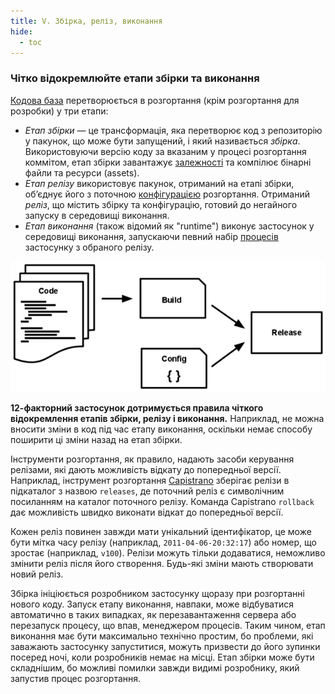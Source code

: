 ```yaml
---
title: V. Збірка, реліз, виконання
hide:
  - toc
---
```

### Чітко відокремлюйте етапи збірки та виконання

[Кодова база](./codebase.md) перетворюється в розгортання (крім розгортання для розробки) у три етапи:

* *Етап збірки* — це трансформація, яка перетворює код з репозиторію у пакунок, що може бути запущений, і який називається *збірка*. Використовуючи версію коду за вказаним у процесі розгортання коммітом, етап збірки завантажує [залежності](./dependencies.md) та компілює бінарні файли та ресурси (assets).
* *Етап релізу* використовує пакунок, отриманий на етапі збірки, обʼєднує його з поточною [конфігурацією](./config.md) розгортання. Отриманий *реліз*, що містить збірку та конфігурацію, готовий до негайного запуску в середовищі виконання.
* *Етап виконання* (також відомий як "runtime") виконує застосунок у середовищі виконання, запускаючи певний набір [процесів](./processes.md) застосунку з обраного релізу.

![Код стає збіркою, яка поєднується з конфігурацією для створення релізу.](images/release.png)

**12-факторний застосунок дотримується правила чіткого відокремлення етапів збірки, релізу і виконання.** Наприклад, не можна вносити зміни в код під час етапу виконання, оскільки немає способу поширити ці зміни назад на етап збірки.

Інструменти розгортання, як правило, надають засоби керування релізами, які дають можливість відкату до попередньої версії. Наприклад, інструмент розгортання [Capistrano](https://github.com/capistrano/capistrano/wiki) зберігає релізи в підкаталог з назвою `releases`, де поточний реліз є символічним посиланням на каталог поточного релізу. Команда Capistrano `rollback` дає можливість швидко виконати відкат до попередньої версії.

Кожен реліз повинен завжди мати унікальний ідентифікатор, це може бути мітка часу релізу (наприклад, `2011-04-06-20:32:17`) або номер, що зростає (наприклад, `v100`). Релізи можуть тільки додаватися, неможливо змінити реліз після його створення. Будь-які зміни мають створювати новий реліз.

Збірка ініціюється розробником застосунку щоразу при розгортанні нового коду. Запуск етапу виконання, навпаки, може відбуватися автоматично в таких випадках, як перезавантаження сервера або перезапуск процесу, що впав, менеджером процесів. Таким чином, етап виконання має бути максимально технічно простим, бо проблеми, які заважають застосунку запуститися, можуть призвести до його зупинки посеред ночі, коли розробників немає на місці. Етап збірки може бути складнішим, бо можливі помилки завжди видимі розробнику, який запустив процес розгортання.
